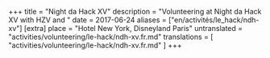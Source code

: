 +++
title = "Night da Hack XV"
description = "Volunteering at Night da Hack XV with HZV and "
date = 2017-06-24
aliases = ["en/activités/le_hack/ndh-xv"]
[extra]
place = "Hotel New York, Disneyland Paris"
untranslated = "activities/volunteering/le-hack/ndh-xv.fr.md"
translations = [
    "activities/volunteering/le-hack/ndh-xv.fr.md"
]
+++
